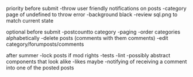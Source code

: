 priority before submit
-throw user friendly notifications on posts
-category page of undefined to throw error
-background black
-review sql.png to match current state

optional before submit
-postcountto category
-paging
-order categories alphabetically
-delete posts (comments with them comments)
-edit category/forumposts/comments

after summer
-lock posts if mod rights
-tests
-lint
-possibly abstract components that look alike
-likes maybe
-notifying of receiving a comment into one of the posted posts
